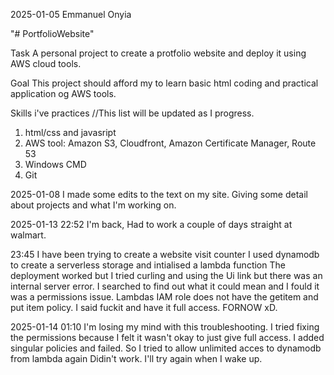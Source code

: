 2025-01-05
Emmanuel Onyia

"# PortfolioWebsite" 

Task
A personal project to create a protfolio website and deploy it using AWS cloud tools.

Goal
This project should afford my to learn basic html coding and practical application og AWS tools.

Skills i've practices
//This list will be updated as I progress.
1. html/css and javasript
2. AWS tool: Amazon S3, Cloudfront, Amazon Certificate Manager, Route 53
3. Windows CMD
4. Git


2025-01-08
I made some edits to the text on my site.
Giving some detail about projects and what I'm working on.

2025-01-13
22:52 
I'm back, Had to work a couple of days straight at walmart.

23:45
I have been trying to create a website visit counter
I used dynamodb to create a serverless storage and intialised a lambda function
The deployment worked but I tried curling and using the Ui link but there was an internal server error.
I searched to find out what it could mean and I fould it was a permissions issue. Lambdas IAM role does not have the getitem and put item policy.
I said fuckit and have it full access. FORNOW xD.


2025-01-14
01:10
I'm losing my mind with this troubleshooting.
I tried fixing the permissions because I felt it wasn't okay to just give full access.
I added singular policies and failed.
So I tried to allow unlimited acces to dynamodb from lambda again
Didin't work.
I'll try again when I wake up.
